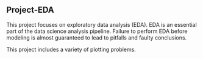 ## Project-EDA

This project focuses on exploratory data analysis (EDA). EDA is an essential part of the data science analysis pipeline. Failure to perform EDA before modeling is almost guaranteed to lead to pitfalls and faulty conclusions. 

This project includes a variety of plotting problems. 
